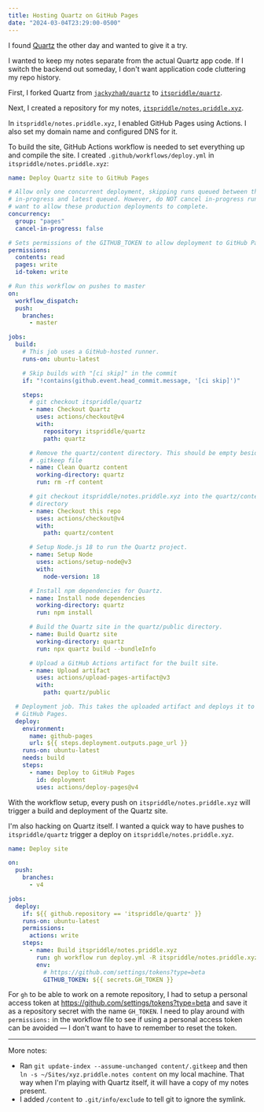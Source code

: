 ```yaml
---
title: Hosting Quartz on GitHub Pages
date: "2024-03-04T23:29:00-0500"
---
```


I found [Quartz][1] the other day and wanted to give it a try.

I wanted to keep my notes separate from the actual Quartz app code. If I switch the backend out someday, I don't want application code cluttering my repo history.

First, I forked Quartz from [`jackyzha0/quartz`][2] to [`itspriddle/quartz`][3].

Next, I created a repository for my notes, [`itspriddle/notes.priddle.xyz`][4].

In `itspriddle/notes.priddle.xyz`, I enabled GitHub Pages using Actions. I also set my domain name and configured DNS for it.

To build the site, GitHub Actions workflow is needed to set everything up and compile the site. I created `.github/workflows/deploy.yml` in `itspriddle/notes.priddle.xyz`:

```yaml
name: Deploy Quartz site to GitHub Pages

# Allow only one concurrent deployment, skipping runs queued between the run
# in-progress and latest queued. However, do NOT cancel in-progress runs as we
# want to allow these production deployments to complete.
concurrency:
  group: "pages"
  cancel-in-progress: false

# Sets permissions of the GITHUB_TOKEN to allow deployment to GitHub Pages
permissions:
  contents: read
  pages: write
  id-token: write

# Run this workflow on pushes to master
on:
  workflow_dispatch:
  push:
    branches:
      - master

jobs:
  build:
    # This job uses a GitHub-hosted runner.
    runs-on: ubuntu-latest

    # Skip builds with "[ci skip]" in the commit
    if: "!contains(github.event.head_commit.message, '[ci skip]')"

    steps:
      # git checkout itspriddle/quartz
      - name: Checkout Quartz
        uses: actions/checkout@v4
        with:
          repository: itspriddle/quartz
          path: quartz

      # Remove the quartz/content directory. This should be empty besides a
      # .gitkeep file
      - name: Clean Quartz content
        working-directory: quartz
        run: rm -rf content

      # git checkout itspriddle/notes.priddle.xyz into the quartz/content
      # directory
      - name: Checkout this repo
        uses: actions/checkout@v4
        with:
          path: quartz/content

      # Setup Node.js 18 to run the Quartz project.
      - name: Setup Node
        uses: actions/setup-node@v3
        with:
          node-version: 18

      # Install npm dependencies for Quartz.
      - name: Install node dependencies
        working-directory: quartz
        run: npm install

      # Build the Quartz site in the quartz/public directory.
      - name: Build Quartz site
        working-directory: quartz
        run: npx quartz build --bundleInfo

      # Upload a GitHub Actions artifact for the built site.
      - name: Upload artifact
        uses: actions/upload-pages-artifact@v3
        with:
          path: quartz/public

  # Deployment job. This takes the uploaded artifact and deploys it to
  # GitHub Pages.
  deploy:
    environment:
      name: github-pages
      url: ${{ steps.deployment.outputs.page_url }}
    runs-on: ubuntu-latest
    needs: build
    steps:
      - name: Deploy to GitHub Pages
        id: deployment
        uses: actions/deploy-pages@v4
```

With the workflow setup, every push on `itspriddle/notes.priddle.xyz` will trigger a build and deployment of the Quartz site.

I'm also hacking on Quartz itself. I wanted a quick way to have pushes to `itspriddle/quartz` trigger a deploy on `itspriddle/notes.priddle.xyz`.

```yaml
name: Deploy site

on:
  push:
    branches:
      - v4

jobs:
  deploy:
    if: ${{ github.repository == 'itspriddle/quartz' }}
    runs-on: ubuntu-latest
    permissions:
      actions: write
    steps:
      - name: Build itspriddle/notes.priddle.xyz
        run: gh workflow run deploy.yml -R itspriddle/notes.priddle.xyz
        env:
          # https://github.com/settings/tokens?type=beta
          GITHUB_TOKEN: ${{ secrets.GH_TOKEN }}
```

For `gh` to be able to work on a remote repository, I had to setup a personal access token at <https://github.com/settings/tokens?type=beta> and save it as a repository secret with the name `GH_TOKEN`. I need to play around with `permissions:` in the workflow file to see if using a personal access token can be avoided — I don't want to have to remember to reset the token.

---

More notes:

- Ran `git update-index --assume-unchanged content/.gitkeep` and then `ln -s ~/Sites/xyz.priddle.notes content` on my local machine. That way when I'm playing with Quartz itself, it will have a copy of my notes present.
- I added `/content` to `.git/info/exclude` to tell git to ignore the symlink.

[1]: https://quartz.jzhao.xyz
[2]: http://github.com/jackyzha0/quartz
[3]: https://github.com/itspriddle/quartz
[4]: https://github.com/itspriddle/notes.priddle.xyz
